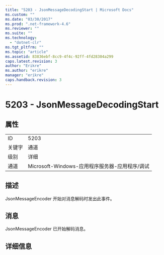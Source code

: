 ```yaml
---
title: "5203 - JsonMessageDecodingStart | Microsoft Docs"
ms.custom: ""
ms.date: "03/30/2017"
ms.prod: ".net-framework-4.6"
ms.reviewer: ""
ms.suite: ""
ms.technology: 
  - "dotnet-clr"
ms.tgt_pltfrm: ""
ms.topic: "article"
ms.assetid: 83836ebf-8cc9-4f4c-92ff-4fd28304a299
caps.latest.revision: 3
author: "Erikre"
ms.author: "erikre"
manager: "erikre"
caps.handback.revision: 3
---
```

# 5203 - JsonMessageDecodingStart
## 属性  
  
|||  
|-|-|  
|ID|5203|  
|关键字|通道|  
|级别|详细|  
|通道|Microsoft\-Windows\-应用程序服务器\-应用程序\/调试|  
  
## 描述  
 JsonMessageEncoder 开始对消息解码时发出此事件。  
  
## 消息  
 JsonMessageEncoder 已开始解码消息。  
  
## 详细信息